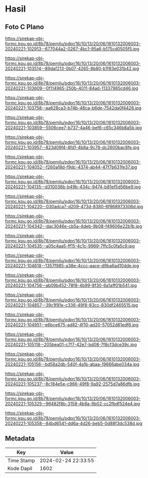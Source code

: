 # Hasil

## Foto C Plano

https://sirekap-obj-formc.kpu.go.id/8b78/pemilu/pdpr/16/10/13/20/06/1610132006003-20240221-102913--677044a2-0267-4bc1-95a6-b175cd0505f5.jpg

https://sirekap-obj-formc.kpu.go.id/8b78/pemilu/pdpr/16/10/13/20/06/1610132006003-20240221-103514--89daf213-0b07-4265-8b80-b1f83e031b42.jpg

https://sirekap-obj-formc.kpu.go.id/8b78/pemilu/pdpr/16/10/13/20/06/1610132006003-20240221-103609--0f114965-250b-4011-84ad-11337965cd46.jpg

https://sirekap-obj-formc.kpu.go.id/8b78/pemilu/pdpr/16/10/13/20/06/1610132006003-20240221-103758--aa628ca3-b74b-48ca-b6de-7542da0f4426.jpg

https://sirekap-obj-formc.kpu.go.id/8b78/pemilu/pdpr/16/10/13/20/06/1610132006003-20240221-103859--5506cee7-b737-4a46-bef6-c65c346b8a5b.jpg

https://sirekap-obj-formc.kpu.go.id/8b78/pemilu/pdpr/16/10/13/20/06/1610132006003-20240221-103957--823d09f4-4fd1-4b8a-9c78-dc2600bac8fe.jpg

https://sirekap-obj-formc.kpu.go.id/8b78/pemilu/pdpr/16/10/13/20/06/1610132006003-20240221-104052--f260a18d-f9dc-4374-ab44-47f7b631fe37.jpg

https://sirekap-obj-formc.kpu.go.id/8b78/pemilu/pdpr/16/10/13/20/06/1610132006003-20240221-104135--d310036b-b49b-434c-9474-b81ef5d56be9.jpg

https://sirekap-obj-formc.kpu.go.id/8b78/pemilu/pdpr/16/10/13/20/06/1610132006003-20240221-104220--030adca7-d209-473d-8380-6f968973306d.jpg

https://sirekap-obj-formc.kpu.go.id/8b78/pemilu/pdpr/16/10/13/20/06/1610132006003-20240221-104342--dac3046e-cb5a-4deb-9b08-f49606e22b1b.jpg

https://sirekap-obj-formc.kpu.go.id/8b78/pemilu/pdpr/16/10/13/20/06/1610132006003-20240221-104535--a05c4aa5-ff15-4c1c-9969-7ffc5c0fa5c9.jpg

https://sirekap-obj-formc.kpu.go.id/8b78/pemilu/pdpr/16/10/13/20/06/1610132006003-20240221-104618--1357f985-a38e-4ccc-aace-d9ba6ad10dde.jpg

https://sirekap-obj-formc.kpu.go.id/8b78/pemilu/pdpr/16/10/13/20/06/1610132006003-20240221-104756--ab09b452-78f8-4b99-8f30-6a1aff01b541.jpg

https://sirekap-obj-formc.kpu.go.id/8b78/pemilu/pdpr/16/10/13/20/06/1610132006003-20240221-104857--39c1f91e-c336-49f8-83cc-830df2465515.jpg

https://sirekap-obj-formc.kpu.go.id/8b78/pemilu/pdpr/16/10/13/20/06/1610132006003-20240221-104951--e6bce675-ad82-4f10-ad20-57052d81edf6.jpg

https://sirekap-obj-formc.kpu.go.id/8b78/pemilu/pdpr/16/10/13/20/06/1610132006003-20240221-105118--205bea01-c7f7-42e7-bd08-7f8cf3dce39c.jpg

https://sirekap-obj-formc.kpu.go.id/8b78/pemilu/pdpr/16/10/13/20/06/1610132006003-20240221-105156--bd58a2db-540f-4a1b-abaa-19666abe034a.jpg

https://sirekap-obj-formc.kpu.go.id/8b78/pemilu/pdpr/16/10/13/20/06/1610132006003-20240221-105237--8c184e5e-c966-49f8-9a92-2575d7a86dfb.jpg

https://sirekap-obj-formc.kpu.go.id/8b78/pemilu/pdpr/16/10/13/20/06/1610132006003-20240221-105325--96482f8b-3158-4b8a-9b02-cc2fbdf524e4.jpg

https://sirekap-obj-formc.kpu.go.id/8b78/pemilu/pdpr/16/10/13/20/06/1610132006003-20240221-105358--84bd6541-dd6a-4d26-beb5-0d88f3dc538d.jpg


## Metadata

| Key        | Value               |
| ---------- | ------------------- |
| Time Stamp | 2024-02-24 22:33:55 |
| Kode Dapil | 1602                |



